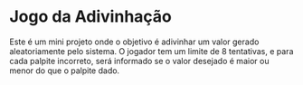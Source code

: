 # Jogo da Adivinhação

Este é um mini projeto onde o objetivo é adivinhar um valor gerado aleatoriamente pelo sistema. O jogador tem um limite de 8 tentativas, e para cada palpite incorreto, será informado se o valor desejado é maior ou menor do que o palpite dado.